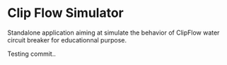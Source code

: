 # Clip Flow Simulator
Standalone application aiming at simulate the behavior of ClipFlow water circuit breaker for educationnal purpose.

Testing commit..